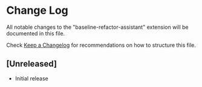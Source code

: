# Change Log

All notable changes to the "baseline-refactor-assistant" extension will be documented in this file.

Check [Keep a Changelog](http://keepachangelog.com/) for recommendations on how to structure this file.

## [Unreleased]

- Initial release